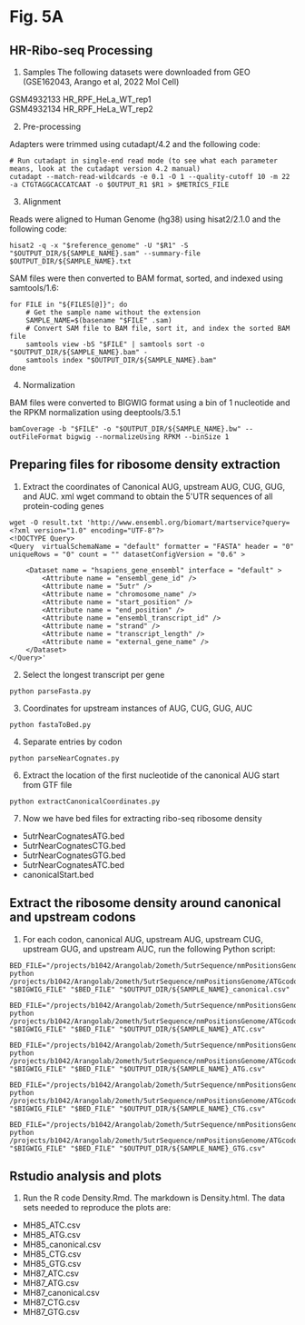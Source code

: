 # Fig. 5A

## HR-Ribo-seq Processing

1. Samples
The following datasets were downloaded from GEO (GSE162043, Arango et al, 2022 Mol Cell)

GSM4932133	HR_RPF_HeLa_WT_rep1 \
GSM4932134	HR_RPF_HeLa_WT_rep2

2. Pre-processing

Adapters were trimmed using cutadapt/4.2 and the following code:

```
# Run cutadapt in single-end read mode (to see what each parameter means, look at the cutadapt version 4.2 manual)
cutadapt --match-read-wildcards -e 0.1 -O 1 --quality-cutoff 10 -m 22 -a CTGTAGGCACCATCAAT -o $OUTPUT_R1 $R1 > $METRICS_FILE
```

3. Alignment

Reads were aligned to Human Genome (hg38) using hisat2/2.1.0 and the following code:

```
hisat2 -q -x "$reference_genome" -U "$R1" -S "$OUTPUT_DIR/${SAMPLE_NAME}.sam" --summary-file $OUTPUT_DIR/${SAMPLE_NAME}.txt
```

SAM files were then converted to BAM format, sorted, and indexed using samtools/1.6:

```
for FILE in "${FILES[@]}"; do
    # Get the sample name without the extension
    SAMPLE_NAME=$(basename "$FILE" .sam)
    # Convert SAM file to BAM file, sort it, and index the sorted BAM file
    samtools view -bS "$FILE" | samtools sort -o "$OUTPUT_DIR/${SAMPLE_NAME}.bam" -
    samtools index "$OUTPUT_DIR/${SAMPLE_NAME}.bam"
done
```
4. Normalization

BAM files were converted to BIGWIG format using a bin of 1 nucleotide and the RPKM normalization using deeptools/3.5.1

```
bamCoverage -b "$FILE" -o "$OUTPUT_DIR/${SAMPLE_NAME}.bw" --outFileFormat bigwig --normalizeUsing RPKM --binSize 1
```
## Preparing files for ribosome density extraction

1. Extract the coordinates of Canonical AUG, upstream AUG, CUG, GUG, and AUC. xml wget command to obtain the 5'UTR sequences of all protein-coding genes

```
wget -O result.txt 'http://www.ensembl.org/biomart/martservice?query=<?xml version="1.0" encoding="UTF-8"?>
<!DOCTYPE Query>
<Query  virtualSchemaName = "default" formatter = "FASTA" header = "0" uniqueRows = "0" count = "" datasetConfigVersion = "0.6" >
			
	<Dataset name = "hsapiens_gene_ensembl" interface = "default" >
		<Attribute name = "ensembl_gene_id" />
		<Attribute name = "5utr" />
		<Attribute name = "chromosome_name" />
		<Attribute name = "start_position" />
		<Attribute name = "end_position" />
		<Attribute name = "ensembl_transcript_id" />
		<Attribute name = "strand" />
		<Attribute name = "transcript_length" />
		<Attribute name = "external_gene_name" />
	</Dataset>
</Query>'

```
2. Select the longest transcript per gene
```
python parseFasta.py
```

3. Coordinates for upstream instances of AUG, CUG, GUG, AUC
```
python fastaToBed.py
```

4. Separate entries by codon

```
python parseNearCognates.py
```

6. Extract the location of the first nucleotide of the canonical AUG start from GTF file 
```
python extractCanonicalCoordinates.py
```

7. Now we have bed files for extracting ribo-seq ribosome density

* 5utrNearCognatesATG.bed
* 5utrNearCognatesCTG.bed
* 5utrNearCognatesGTG.bed
* 5utrNearCognatesATC.bed
* canonicalStart.bed

## Extract the ribosome density around canonical and upstream codons 
1. For each codon, canonical AUG, upstream AUG, upstream CUG, upstream GUG, and upstream AUC, run the following Python script:

```
BED_FILE="/projects/b1042/Arangolab/2ometh/5utrSequence/nmPositionsGenome/nearCognateBoxplot/canonicalStart.bed"
python /projects/b1042/Arangolab/2ometh/5utrSequence/nmPositionsGenome/ATGcodon/riboSeq/ribo.density.py "$BIGWIG_FILE" "$BED_FILE" "$OUTPUT_DIR/${SAMPLE_NAME}_canonical.csv"

BED_FILE="/projects/b1042/Arangolab/2ometh/5utrSequence/nmPositionsGenome/nearCognateBoxplot/5utrNearCognatesATC.bed"
python /projects/b1042/Arangolab/2ometh/5utrSequence/nmPositionsGenome/ATGcodon/riboSeq/ribo.density.py "$BIGWIG_FILE" "$BED_FILE" "$OUTPUT_DIR/${SAMPLE_NAME}_ATC.csv"

BED_FILE="/projects/b1042/Arangolab/2ometh/5utrSequence/nmPositionsGenome/nearCognateBoxplot/5utrNearCognatesATG.bed"
python /projects/b1042/Arangolab/2ometh/5utrSequence/nmPositionsGenome/ATGcodon/riboSeq/ribo.density.py "$BIGWIG_FILE" "$BED_FILE" "$OUTPUT_DIR/${SAMPLE_NAME}_ATG.csv"

BED_FILE="/projects/b1042/Arangolab/2ometh/5utrSequence/nmPositionsGenome/nearCognateBoxplot/5utrNearCognatesCTG.bed"
python /projects/b1042/Arangolab/2ometh/5utrSequence/nmPositionsGenome/ATGcodon/riboSeq/ribo.density.py "$BIGWIG_FILE" "$BED_FILE" "$OUTPUT_DIR/${SAMPLE_NAME}_CTG.csv"

BED_FILE="/projects/b1042/Arangolab/2ometh/5utrSequence/nmPositionsGenome/nearCognateBoxplot/5utrNearCognatesGTG.bed"
python /projects/b1042/Arangolab/2ometh/5utrSequence/nmPositionsGenome/ATGcodon/riboSeq/ribo.density.py "$BIGWIG_FILE" "$BED_FILE" "$OUTPUT_DIR/${SAMPLE_NAME}_GTG.csv"
```

## Rstudio analysis and plots

1. Run the R code Density.Rmd. The markdown is Density.html. The data sets needed to reproduce the plots are:
* MH85_ATC.csv
* MH85_ATG.csv
* MH85_canonical.csv
* MH85_CTG.csv
* MH85_GTG.csv
* MH87_ATC.csv
* MH87_ATG.csv
* MH87_canonical.csv
* MH87_CTG.csv
* MH87_GTG.csv
